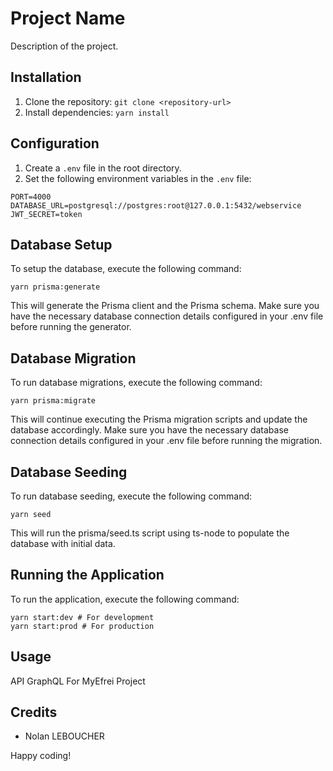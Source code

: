 # Project Name

Description of the project.

## Installation

1. Clone the repository: `git clone <repository-url>`
2. Install dependencies: `yarn install`

## Configuration

1. Create a `.env` file in the root directory.
2. Set the following environment variables in the `.env` file:

```
PORT=4000
DATABASE_URL=postgresql://postgres:root@127.0.0.1:5432/webservice
JWT_SECRET=token
```

## Database Setup

To setup the database, execute the following command:

```
yarn prisma:generate
```

This will generate the Prisma client and the Prisma schema. Make sure you have the necessary database connection details configured in your .env file before running the generator.

## Database Migration

To run database migrations, execute the following command:

```
yarn prisma:migrate
```

This will continue executing the Prisma migration scripts and update the database accordingly. Make sure you have the necessary database connection details configured in your .env file before running the migration.

## Database Seeding

To run database seeding, execute the following command:

```
yarn seed
```

This will run the prisma/seed.ts script using ts-node to populate the database with initial data.

## Running the Application

To run the application, execute the following command:

```
yarn start:dev # For development
yarn start:prod # For production
```

## Usage

API GraphQL For MyEfrei Project

## Credits

-   Nolan LEBOUCHER

Happy coding!
